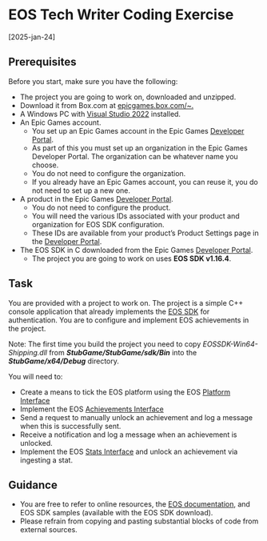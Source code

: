 # EOS Tech Writer Coding Exercise
[2025-jan-24]

## Prerequisites

Before you start, make sure you have the following:
- The project you are going to work on, downloaded and unzipped. 
- Download it from Box.com at [epicgames.box.com/~.](https://epicgames.box.com/s/kbancx9f7obfel0pfjyhyha8vqo5gv4b)
- A Windows PC with [Visual Studio 2022](http://visualstudio.microsoft.com/) installed. 
- An Epic Games account. 
  - You set up an Epic Games account in the Epic Games [Developer Portal](http://dev.epicgames.com/portal). 
  - As part of this you must set up an organization in the Epic Games Developer Portal. The organization can be whatever name you choose.
  - You do not need to configure the organization.
  - If you already have an Epic Games account, you can reuse it, you do not need to set up a new one.
- A product in the Epic Games [Developer Portal](http://dev.epicgames.com/portal).
  - You do not need to configure the product.
  - You will need the various IDs associated with your product and organization for EOS SDK configuration.
  - These IDs are available from your product’s Product Settings page in the [Developer Portal](http://dev.epicgames.com/portal).
- The EOS SDK in C downloaded from the Epic Games [Developer Portal](http://dev.epicgames.com/portal).
  - The project you are going to work on uses **EOS SDK v1.16.4**.

## Task

You are provided with a project to work on. The project is a simple C++ console application that already implements the [EOS SDK](https://dev.epicgames.com/docs/epic-online-services) for authentication. You are to configure and implement EOS achievements in the project.

Note: The first time you build the project you need to copy *EOSSDK-Win64-Shipping.dll*
from ***StubGame/StubGame/sdk/Bin*** into the ***StubGame/x64/Debug*** directory.

You will need to:

- Create a means to tick the EOS platform using the EOS [Platform Interface](https://dev.epicgames.com/docs/game-services/eos-platform-interface)
- Implement the EOS [Achievements Interface](https://dev.epicgames.com/docs/game-services/achievements)
- Send a request to manually unlock an achievement and log a message when this is successfully sent.
- Receive a notification and log a message when an achievement is unlocked.
- Implement the EOS [Stats Interface](https://dev.epicgames.com/docs/game-services/eos-stats-interface) and unlock an achievement via ingesting a stat.

## Guidance

- You are free to refer to online resources, the [EOS documentation](https://dev.epicgames.com/docs/epic-online-services), and EOS SDK samples (available with the EOS SDK download).
- Please refrain from copying and pasting substantial blocks of code from external sources.

